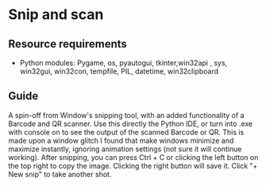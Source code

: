# Snip and scan
## Resource requirements
- Python modules: Pygame, os, pyautogui, tkinter,win32api , sys, win32gui, win32con, tempfile, PIL, datetime, 
 win32clipboard
## Guide
A spin-off from Window's snipping tool, with an added functionality of a Barcode and QR scanner. Use this directly the Python IDE, or turn into .exe with console on to see the output of the scanned Barcode or QR. This is made upon a window glitch I found that make windows minimize and maximize instantly, ignoring animation settings (not sure it will continue working). After snipping, you can press Ctrl + C or clicking the left button on the top right to copy the image. Clicking the right button will save it. Click "+ New snip" to take another shot.
